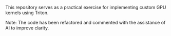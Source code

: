 This repository serves as a practical exercise for implementing custom GPU kernels using Triton. 

Note:  The code has been refactored and commented with the assistance of AI to improve clarity.
